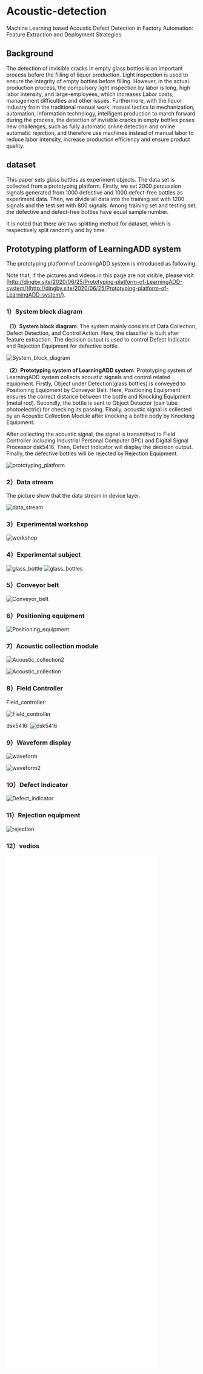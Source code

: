 # Acoustic-detection
Machine Learning based Acoustic Defect Detection in Factory Automation: Feature Extraction and Deployment Strategies

## Background
The detection of invisible cracks in empty glass bottles is an important process before the filling of liquor production. Light inspection is used to ensure the integrity of empty bottles before filling. However, in the actual production process, the compulsory light inspection by labor is long, high labor intensity, and large-employees, which increases Labor costs, management difficulties and other issues. Furthermore, with the liquor industry from the traditional manual work, manual tactics to mechanization, automation, information technology, intelligent production to march forward during the process, the detection of invisible cracks in empty bottles poses new challenges, such as fully automatic online detection and online automatic rejection, and therefore use machines instead of manual labor to reduce labor intensity, increase production efficiency and ensure product quality.

## dataset

This paper sets glass bottles as experiment objects. The data set is collected from a prototyping platform. Firstly, we set 2000 percussion signals generated from 1000 defective and 1000 defect-free bottles as experiment data. Then, we divide all data into the training set with 1200 signals and the test set with 800 signals. Among training set and testing set, the defective and defect-free bottles have equal sample number.

It is noted that there are two splitting method for dataset, which is respectively split randomly and by time.

## Prototyping platform of LearningADD system

The prototyping platform of LearningADD system is introduced as following.

Note that, if the pictures and videos in this page are not visible, please visit [http://dingby.site/2020/06/25/Prototyping-platform-of-LearningADD-system/](http://dingby.site/2020/06/25/Prototyping-platform-of-LearningADD-system/).

### 1）System block diagram
**（1）System block diagram**. The system mainly consists of Data Collection, Defect Detection, and Control Action. Here, the classifier is built after feature extraction. The decision output is used to control Defect Indicator and Rejection Equipment for defective bottle.

![System_block_diagram](/images/System_block_diagram.png)


**（2）Prototyping system of LearningADD system**.
Prototyping system of LearningADD system collects acoustic signals and control related equipment. Firstly, Object under Detection(glass bottles) is conveyed to Positioning Equipment by Conveyor Belt. Here, Positioning Equipment ensures the correct distance between the bottle and Knocking Equipment (metal rod). Secondly, the bottle is sent to Object Detector (pair tube photoelectric) for checking its passing. Finally, acoustic signal is collected by an Acoustic Collection Module after knocking a bottle body by Knocking Equipment.

After collecting the acoustic signal, the signal is transmitted to Field Controller including Industrial Personal Computer (IPC) and Digital Signal Processor dsk5416. Then, Defect Indicator will display the decision output. Finally, the defective bottles will be rejected by Rejection Equipment.

![prototyping_platform](/images/prototyping_platform.png)


### 2）Data stream

The picture show that the data stream in device layer.

![data_stream](/images/data_stream.png)

### 3）Experimental workshop

![workshop](/images/workshop.png)


### 4）Experimental subject

![glass_bottle](/images/glass_bottle.png)
![glass_bottles](/images/glass_bottles.png)

### 5）Conveyor belt
![Conveyor_belt](/images/Conveyor_belt.png)


### 6）Positioning equipment

![Positioning_equipment](/images/Positioning_equipment.jpg)

### 7）Acoustic collection module
![Acoustic_collection2](/images/Acoustic_collection2.jpg)

![Acoustic_collection](/images/Acoustic_collection.jpg)

### 8）Field Controller
Field_controller:

![Field_controller](/images/Field_controller.jpg)

dsk5416:
![dsk5416](/images/dsk5416.jpg)

### 9）Waveform display

![waveform](/images/waveform.jpg)

![waveform2](/images/waveform2.jpg)

### 10）Defect Indicator
![Defect_indicator](/images/Defect_indicator.jpg)


### 11）Rejection equipment

![rejection](/images/rejection.jpg)


### 12）vedios

<iframe 
    width="400" 
    height="450" 
    src="/vedios/device1.mp4"
    frameborder="0" 
    allowfullscreen>
</iframe>

<iframe 
    width="400" 
    height="450" 
    src="/vedios/device2.mp4"
    frameborder="0" 
    allowfullscreen>
</iframe>

<iframe 
    width="400" 
    height="450" 
    src="/vedios/waveform_display.mp4"
    frameborder="0" 
    allowfullscreen>
</iframe>
